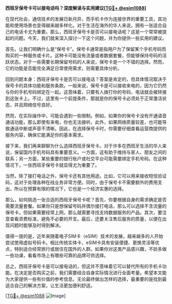 **西班牙保号卡可以接电话吗？深度解读与实用建议[[TG💪+ @esim1088](https://t.me/s/esim1088)]**

在现代社会，通信技术的发展日新月异，而手机卡作为连接世界的重要工具，其功能和使用场景也变得越来越多样化。对于生活在海外的华人来说，拥有一张适合自己的电话卡尤为重要。那么，西班牙保号卡是否可以接电话呢？这是一个常常被提起的问题。今天，我们就来深入探讨一下这个问题，并为你提供一些实用的建议。

首先，让我们明确什么是“保号卡”。保号卡通常是指用户为了保留某个手机号码而购买的一种服务或卡片。这种卡可能没有流量或者数据套餐，但能够保持号码的活跃状态。对于一些需要长期保留号码的人来说，保号卡是一个不错的选择。然而，它的功能是否能完全满足日常使用需求，则需要具体分析。

回到问题本身：西班牙保号卡是否可以接电话？答案是肯定的，但具体情况取决于保号卡的具体功能和服务条款。一般来说，保号卡是可以接收来电的，因为它仍然与你的手机号码绑定在一起。这意味着，只要有人拨打你的号码，电话就会被转接到这张卡上。不过，这里有一个前提条件，那就是你的保号卡必须处于正常激活状态，并且网络信号良好。

然而，在实际操作中，可能会遇到一些限制。例如，如果你的保号卡没有开通语音通话功能，那么即使有来电，你也无法接听。此外，如果网络质量较差，也可能导致通话中断或声音不清晰。因此，在选择保号卡时，你需要仔细查看运营商提供的服务内容，确保它能满足你的基本需求。

接下来，我们再来聊聊为什么选择西班牙保号卡。对于许多在西班牙生活的华人来说，保留国内手机号码具有重要意义。一方面，这有助于维持与家人、朋友之间的联系；另一方面，某些重要的银行账户或社交平台可能需要绑定手机号码。在这种情况下，一张西班牙保号卡就显得尤为重要了。

当然，除了接打电话之外，保号卡还有其他用途。比如，它可以用来接收短信验证码，这对于处理各种在线业务非常方便。同时，由于保号卡不需要额外的费用支出，所以在预算有限的情况下，它也是一个经济实惠的选择。

那么，如何挑选一张合适的西班牙保号卡呢？首先，你要根据自身的需求确定是否需要流量套餐。如果你只是想保留号码并偶尔接打电话，那么可以选择不含流量的保号卡。但如果需要经常上网，那么就需要寻找支持数据服务的产品。其次，要注意查看资费标准，避免不必要的开支。最后，还要关注售后服务的质量，以便在出现问题时能够及时得到解决。

值得一提的是，近年来随着电子SIM卡（eSIM）技术的发展，越来越多的人开始尝试使用虚拟号码卡。相比传统实体卡，eSIM卡具有安装便捷、更换灵活等优点，特别适合经常旅行或居住在国外的人群。如果你对这类产品感兴趣，不妨多做一些功课，看看市场上有哪些可靠的品牌可供选择。

总之，西班牙保号卡是可以接电话的，但这并不意味着它可以替代所有的手机卡功能。在决定是否购买之前，我们需要结合自身实际情况进行全面考量。希望本文能为大家提供一些有价值的参考信息。无论最终做出怎样的选择，最重要的是找到最适合自己的解决方案，让生活更加便利舒适。

[[TG💪+ @esim1088](https://t.me/s/esim1088) ![Image](https://i.postimg.cc/4NQfJmqS/Snipaste-2025-05-13-00-14-12.png)]